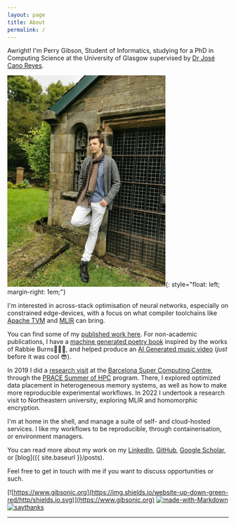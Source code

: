 ```yaml
---
layout: page
title: About
permalink: /
---
```


Awright!  I'm Perry Gibson, Student of Informatics, studying for a PhD in Computing Science at the University of Glasgow supervised by [Dr José Cano Reyes](http://www.dcs.gla.ac.uk/~josecr/).

![picture of Perry Gibson](/assets/pg_profile.jpg){: style="float: left; margin-right: 1em;"}

I'm interested in across-stack optimisation of neural networks, especially on constrained edge-devices, with a focus on what compiler toolchains like [Apache TVM](https://tvm.apache.org/) and [MLIR](https://mlir.llvm.org/) can bring.

You can find some of my [published work  here](https://scholar.google.com/citations?user=Bf-bR_UAAAAJ&hl=en&oi=ao).
For non-academic publications, I have a [machine generated poetry book](https://gibsonic.org/nlp/2020/01/30/robot_burns.html) inspired by the works of Rabbie Burns🥃🐭🏴󠁧󠁢󠁳󠁣󠁴󠁿, and helped produce an [AI Generated music video](https://gibsonic.org/side-projects/2021/11/19/music_video.html) (_just_ before it was cool 😎).

In 2019 I did a [research visit](https://summerofhpc.prace-ri.eu/perry-gibson/) at the [Barcelona Super Computing Centre](https://www.bsc.es), through the [PRACE Summer of HPC](https://summerofhpc.prace-ri.eu/perry-gibson/) program.
There, I explored optimized data placement in heterogeneous memory systems, as well as how to make more reproducible experimental workflows.
In 2022 I undertook a research visit to Northeastern university, exploring MLIR and homomorphic encryption.

I'm at home in the shell, and manage a suite of self- and cloud-hosted services.
I like my workflows to be reproducible, through containerisation, or environment managers.

You can read more about my work on my [LinkedIn](https://www.linkedin.com/in/perry-gibson/), [GitHub](https://github.com/Wheest), [Google Scholar](https://scholar.google.com/citations?user=Bf-bR_UAAAAJ&hl=en&oi=ao), or [blog]({{ site.baseurl }}/posts).

Feel free to get in touch with me if you want to discuss opportunities or such.



[![https://www.gibsonic.org](https://img.shields.io/website-up-down-green-red/http/shields.io.svg)](https://www.gibsonic.org)
[![made-with-Markdown](https://img.shields.io/badge/Made%20with-Markdown-1f425f.svg)](http://commonmark.org)
[![saythanks](https://img.shields.io/badge/say-thanks-ff69b4.svg)](https://www.againstmalaria.com/perry-gibson)




___
